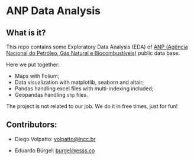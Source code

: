 # ANP Data Analysis

## What is it?

This repo contains some Exploratory Data Analysis (EDA) of [ANP (Agência Nacional do Petróleo, Gás Natural e Biocombustíveis)](http://www.anp.gov.br/)
public data base.

Here we put together:

* Maps with Folium;
* Data visualization with matplotlib, seaborn and altair;
* Pandas handling excel files with multi-indexing included;
* Geopandas handling `shp` files.

The project is not related to our job. We do it in free times, just for fun!

## Contributors:

* Diego Volpatto: volpatto@lncc.br

* Eduardo Bürgel: burgel@esss.co
